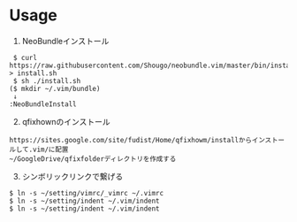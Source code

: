 # Usage

1. NeoBundleインストール
```
 $ curl https://raw.githubusercontent.com/Shougo/neobundle.vim/master/bin/install.sh > install.sh
 $ sh ./install.sh
($ mkdir ~/.vim/bundle)
 ↓
:NeoBundleInstall
```

2. qfixhownのインストール
```
https://sites.google.com/site/fudist/Home/qfixhowm/installからインストールして.vim/に配置
~/GoogleDrive/qfixfolderディレクトリを作成する
```

3. シンボリックリンクで繋げる
```
$ ln -s ~/setting/vimrc/_vimrc ~/.vimrc
$ ln -s ~/setting/indent ~/.vim/indent
$ ln -s ~/setting/indent ~/.vim/indent
```

